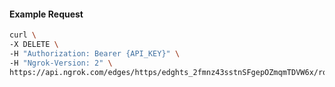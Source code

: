 <!-- Code generated for API Clients. DO NOT EDIT. -->

#### Example Request

```bash
curl \
-X DELETE \
-H "Authorization: Bearer {API_KEY}" \
-H "Ngrok-Version: 2" \
https://api.ngrok.com/edges/https/edghts_2fmnz43sstnSFgepOZmqmTDVW6x/routes/edghtsrt_2fmnz0mMEB6FrVulfGk54iUM8er/oidc
```
